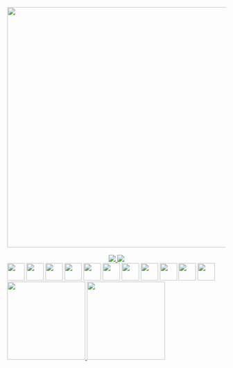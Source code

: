 <div align="center">
  <img src="https://i.imgur.com/iT289No.png" width="555px">
</div>

<div align="center">
  <br>
  <a href="mailto:andredalpisol@gmail.com" alt="Gmail">
    <img src="https://img.shields.io/badge/-Gmail-FF0000?style=for-the-badge&labelColor=FF0000&logo=gmail&logoColor=white&link=andredalpisol@gmail.com">
  </a>
  <a href="https://www.linkedin.com/in/andredalpisol/" alt="LinkedIn">
    <img src="https://img.shields.io/badge/-Linkedin-0e76a8?style=for-the-badge&logo=Linkedin&logoColor=white&link=https://www.linkedin.com/in/andredalpisol">
  </a>
</div>

<img height="40px" src="https://cdn.jsdelivr.net/gh/devicons/devicon/icons/html5/html5-plain.svg">
  <img height="40px" src="https://cdn.jsdelivr.net/gh/devicons/devicon/icons/css3/css3-plain.svg">
  <img height="40px" src="https://cdn.jsdelivr.net/gh/devicons/devicon/icons/sass/sass-original.svg">
  <img height="40px" src="https://cdn.jsdelivr.net/gh/devicons/devicon/icons/bootstrap/bootstrap-plain.svg">
  <img height="40px" src="https://cdn.jsdelivr.net/gh/devicons/devicon/icons/javascript/javascript-plain.svg">
  <img height="40px" src="https://cdn.jsdelivr.net/gh/devicons/devicon/icons/typescript/typescript-plain.svg">
  <img height="40px" src="https://cdn.jsdelivr.net/gh/devicons/devicon/icons/angularjs/angularjs-plain.svg">
  <img height="40px" src="https://cdn.jsdelivr.net/gh/devicons/devicon/icons/java/java-original.svg">
  <img height="40px" src="https://cdn.jsdelivr.net/gh/devicons/devicon/icons/spring/spring-original.svg">
  <img height="40px" src="https://cdn.jsdelivr.net/gh/devicons/devicon/icons/mysql/mysql-plain.svg">
  <img height="40px" src="https://cdn.jsdelivr.net/gh/devicons/devicon/icons/firebase/firebase-plain.svg">
<br>

<div>
  <a href="https://github.com/andredalpisol">
  <img height="180em" src="https://github-readme-stats.vercel.app/api?username=andredalpisol&show_icons=true&theme=tokyonight&include_all_commits=true&count_private=true"/>
  <img height="180em" src="https://github-readme-stats.vercel.app/api/top-langs/?username=andredalpisol&layout=compact&langs_count=6&theme=tokyonight"/>
</div>


 
